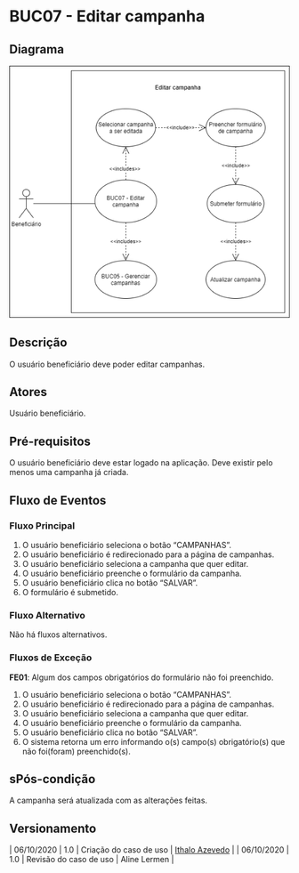 # BUC07 - Editar campanha

## Diagrama
![BUC07](../../../../assets/images/casosDeUso/BUC07.png)

## Descrição
O usuário beneficiário deve poder editar campanhas.

## Atores
Usuário beneficiário.

## Pré-requisitos
O usuário beneficiário deve estar logado na aplicação.
Deve existir pelo menos uma campanha já criada.

## Fluxo de Eventos

### Fluxo Principal
1. O usuário beneficiário seleciona o botão “CAMPANHAS”.
2. O usuário beneficiário é redirecionado para a página de campanhas.
3. O usuário beneficiário seleciona a campanha que quer editar.
4. O usuário beneficiário preenche o formulário da campanha.
5. O usuário beneficiário clica no botão “SALVAR”.
6. O formulário é submetido.

### Fluxo Alternativo
Não há fluxos alternativos.

### Fluxos de Exceção
**FE01**: Algum dos campos obrigatórios do formulário não foi preenchido.
1. O usuário beneficiário seleciona o botão “CAMPANHAS”.
2. O usuário beneficiário é redirecionado para a página de campanhas.
3. O usuário beneficiário seleciona a campanha que quer editar.
4. O usuário beneficiário preenche o formulário da campanha.
5. O usuário beneficiário clica no botão “SALVAR”.
6. O sistema retorna um erro informando o(s) campo(s) obrigatório(s) que não foi(foram) preenchido(s).


## sPós-condição
A campanha será atualizada com as alterações feitas.

## Versionamento
| 06/10/2020 | 1.0 | Criação do caso de uso | [Ithalo Azevedo](https://github.com/ithaloazevedo) |
| 06/10/2020 | 1.0 | Revisão do caso de uso | Aline Lermen |

